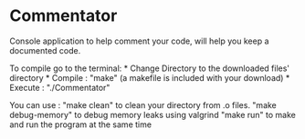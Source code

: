 # Commentator
Console application to help comment your code, will help you keep a documented code.

To compile go to the terminal:
	* Change Directory to the downloaded files' directory
	* Compile : "make" (a makefile is included with your download)
	* Execute : "./Commentator"

You can use :
	"make clean" 		to clean your directory from .o files.
	"make debug-memory" 	to debug memory leaks using valgrind
	"make run"		to make and run the program at the same time
